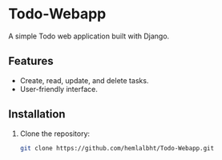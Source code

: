 # Todo-Webapp

A simple Todo web application built with Django.

## Features
- Create, read, update, and delete tasks.
- User-friendly interface.

## Installation
1. Clone the repository:
   ```bash
   git clone https://github.com/hemlalbht/Todo-Webapp.git
